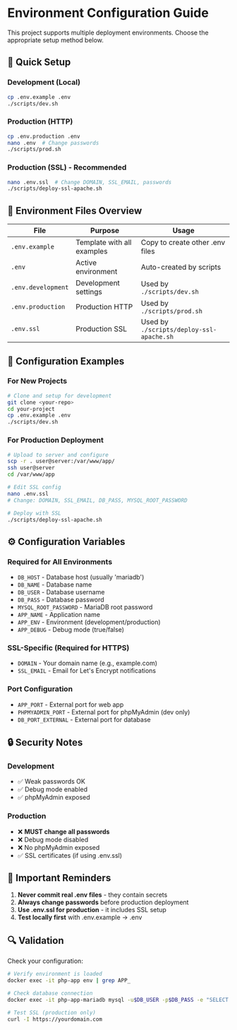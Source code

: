 # Environment Configuration Guide

This project supports multiple deployment environments. Choose the appropriate setup method below.

## 🎯 Quick Setup

### Development (Local)
```bash
cp .env.example .env
./scripts/dev.sh
```

### Production (HTTP)
```bash
cp .env.production .env
nano .env  # Change passwords
./scripts/prod.sh
```

### Production (SSL) - **Recommended**
```bash
nano .env.ssl  # Change DOMAIN, SSL_EMAIL, passwords
./scripts/deploy-ssl-apache.sh
```

## 📁 Environment Files Overview

| File | Purpose | Usage |
|------|---------|-------|
| `.env.example` | Template with all examples | Copy to create other .env files |
| `.env` | Active environment | Auto-created by scripts |
| `.env.development` | Development settings | Used by `./scripts/dev.sh` |
| `.env.production` | Production HTTP | Used by `./scripts/prod.sh` |
| `.env.ssl` | Production SSL | Used by `./scripts/deploy-ssl-apache.sh` |

## 🔧 Configuration Examples

### For New Projects
```bash
# Clone and setup for development
git clone <your-repo>
cd your-project
cp .env.example .env
./scripts/dev.sh
```

### For Production Deployment
```bash
# Upload to server and configure
scp -r . user@server:/var/www/app/
ssh user@server
cd /var/www/app

# Edit SSL config
nano .env.ssl
# Change: DOMAIN, SSL_EMAIL, DB_PASS, MYSQL_ROOT_PASSWORD

# Deploy with SSL
./scripts/deploy-ssl-apache.sh
```

## ⚙️ Configuration Variables

### Required for All Environments
- `DB_HOST` - Database host (usually 'mariadb')
- `DB_NAME` - Database name
- `DB_USER` - Database username
- `DB_PASS` - Database password
- `MYSQL_ROOT_PASSWORD` - MariaDB root password
- `APP_NAME` - Application name
- `APP_ENV` - Environment (development/production)
- `APP_DEBUG` - Debug mode (true/false)

### SSL-Specific (Required for HTTPS)
- `DOMAIN` - Your domain name (e.g., example.com)
- `SSL_EMAIL` - Email for Let's Encrypt notifications

### Port Configuration
- `APP_PORT` - External port for web app
- `PHPMYADMIN_PORT` - External port for phpMyAdmin (dev only)
- `DB_PORT_EXTERNAL` - External port for database

## 🔒 Security Notes

### Development
- ✅ Weak passwords OK
- ✅ Debug mode enabled
- ✅ phpMyAdmin exposed

### Production
- ❌ **MUST change all passwords**
- ❌ Debug mode disabled
- ❌ No phpMyAdmin exposed
- ✅ SSL certificates (if using .env.ssl)

## 🚨 Important Reminders

1. **Never commit real .env files** - they contain secrets
2. **Always change passwords** before production deployment
3. **Use .env.ssl for production** - it includes SSL setup
4. **Test locally first** with .env.example → .env

## 🔍 Validation

Check your configuration:
```bash
# Verify environment is loaded
docker exec -it php-app env | grep APP_

# Check database connection
docker exec -it php-app-mariadb mysql -u$DB_USER -p$DB_PASS -e "SELECT 1"

# Test SSL (production only)
curl -I https://yourdomain.com
```